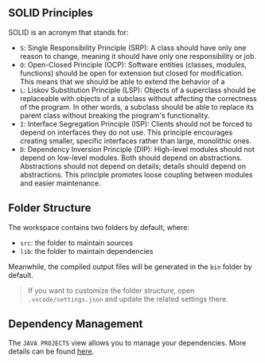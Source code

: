 ## SOLID Principles

SOLID is an acronym that stands for:

- `S`: Single Responsibility Principle (SRP): A class should have only one reason to change, meaning it should have only one responsibility or job.
- `O`: Open-Closed Principle (OCP): Software entities (classes, modules, functions) should be open for extension but closed for modification. This means that we should be able to extend the behavior of a
- `L`: Liskov Substitution Principle (LSP): Objects of a superclass should be replaceable with objects of a subclass without affecting the correctness of the program. In other words, a subclass should be able to replace its parent class without breaking the program's functionality.
- `I`: Interface Segregation Principle (ISP): Clients should not be forced to depend on interfaces they do not use. This principle encourages creating smaller, specific interfaces rather than large, monolithic ones.
- `D`: Dependency Inversion Principle (DIP): High-level modules should not depend on low-level modules. Both should depend on abstractions. Abstractions should not depend on details; details should depend on abstractions. This principle promotes loose coupling between modules and easier maintenance.

## Folder Structure

The workspace contains two folders by default, where:

- `src`: the folder to maintain sources
- `lib`: the folder to maintain dependencies

Meanwhile, the compiled output files will be generated in the `bin` folder by default.

> If you want to customize the folder structure, open `.vscode/settings.json` and update the related settings there.

## Dependency Management

The `JAVA PROJECTS` view allows you to manage your dependencies. More details can be found [here](https://github.com/microsoft/vscode-java-dependency#manage-dependencies).

